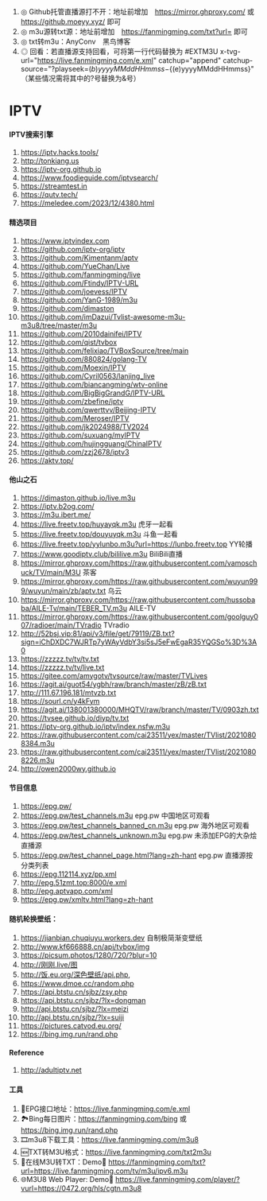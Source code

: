 1. ◎ Github托管直播源打不开：地址前增加　https://mirror.ghproxy.com/ 或 https://github.moeyy.xyz/ 即可
2. ◎ m3u源转txt源：地址前增加　https://fanmingming.com/txt?url= 即可
3. ◎ txt转m3u：AnyConv　黑鸟博客
4. ◎ 回看：若直播源支持回看，可将第一行代码替换为 #EXTM3U x-tvg-url="https://live.fanmingming.com/e.xml" catchup="append" catchup-source="?playseek=${(b)yyyyMMddHHmmss}-${(e)yyyyMMddHHmmss}"  （某些情况需将其中的?号替换为&号）

# IPTV

#### IPTV搜索引擎

1. https://iptv.hacks.tools/
2. http://tonkiang.us
3. https://iptv-org.github.io
4. https://www.foodieguide.com/iptvsearch/
5. https://streamtest.in
6. https://qutv.tech/
7. https://meledee.com/2023/12/4380.html

#### 精选项目

1. https://www.iptvindex.com
2. https://github.com/iptv-org/iptv
3. https://github.com/Kimentanm/aptv
4. https://github.com/YueChan/Live
5. https://github.com/fanmingming/live
6. https://github.com/Ftindy/IPTV-URL
7. https://github.com/joevess/IPTV
8. https://github.com/YanG-1989/m3u
9. https://github.com/dimaston
10. https://github.com/imDazui/Tvlist-awesome-m3u-m3u8/tree/master/m3u
11. https://github.com/2010dainifei/IPTV
12. https://github.com/qist/tvbox
13. https://github.com/felixiao/TVBoxSource/tree/main
14. https://github.com/880824/golang-TV
15. https://github.com/Moexin/IPTV
16. https://github.com/Cyril0563/lanjing_live
17. https://github.com/biancangming/wtv-online
18. https://github.com/BigBigGrandG/IPTV-URL
19. https://github.com/zbefine/iptv
20. https://github.com/qwerttvv/Beijing-IPTV
21. https://github.com/Meroser/IPTV
22. https://github.com/jk2024988/TV2024
23. https://github.com/suxuang/myIPTV
24. https://github.com/hujingguang/ChinaIPTV
25. https://github.com/zzj2678/iptv3
26. https://aktv.top/



#### 他山之石

1. https://dimaston.github.io/live.m3u
2. https://iptv.b2og.com/
3. https://m3u.ibert.me/
4. https://live.freetv.top/huyayqk.m3u 虎牙一起看
5. https://live.freetv.top/douyuyqk.m3u 斗鱼一起看
6. https://live.freetv.top/yylunbo.m3u?url=https://lunbo.freetv.top YY轮播
7. https://www.goodiptv.club/bililive.m3u BiliBili直播
8. https://mirror.ghproxy.com/https://raw.githubusercontent.com/vamoschuck/TV/main/M3U 茶客
9. https://mirror.ghproxy.com/https://raw.githubusercontent.com/wuyun999/wuyun/main/zb/aptv.txt 乌云
10. https://mirror.ghproxy.com/https://raw.githubusercontent.com/hussobaba/AILE-Tv/main/TEBER_TV.m3u AILE-TV
11. https://mirror.ghproxy.com/https://raw.githubusercontent.com/goolguy007/radioer/main/TVradio TVradio
12. http://52bsj.vip:81/api/v3/file/get/79119/ZB.txt?sign=iChDXDC7WJRTp7yWAyVdbY3si5sJ5eFwEgaR35YQGSo%3D%3A0
13. https://zzzzz.tv/tv/tv.txt
14. https://zzzzz.tv/tv/live.txt
15. https://gitee.com/amygotv/tvsource/raw/master/TVLives
16. https://agit.ai/guot54/ygbh/raw/branch/master/zB/zB.txt
17. http://111.67.196.181/mtvzb.txt
18. https://sourl.cn/y4kFym
19. https://agit.ai/138001380000/MHQTV/raw/branch/master/TV/0903zh.txt
20. https://tvsee.github.io/diyp/tv.txt
21. https://iptv-org.github.io/iptv/index.nsfw.m3u
22. https://raw.githubusercontent.com/cai23511/yex/master/TVlist/20210808384.m3u
23. https://raw.githubusercontent.com/cai23511/yex/master/TVlist/20210808226.m3u
24. http://owen2000wy.github.io


#### 节目信息

1. https://epg.pw/
2. https://epg.pw/test_channels.m3u epg.pw 中国地区可观看
3. https://epg.pw/test_channels_banned_cn.m3u epg.pw 海外地区可观看
4. https://epg.pw/test_channels_unknown.m3u epg.pw 未添加EPG的大杂烩直播源
5. https://epg.pw/test_channel_page.html?lang=zh-hant epg.pw 直播源按分类列表
6. https://epg.112114.xyz/pp.xml
7. http://epg.51zmt.top:8000/e.xml
8. http://epg.aptvapp.com/xml
9. https://epg.pw/xmltv.html?lang=zh-hant


#### 随机轮换壁纸：
1. https://jianbian.chuqiuyu.workers.dev 自制极简渐变壁纸
2. http://www.kf666888.cn/api/tvbox/img
3. https://picsum.photos/1280/720/?blur=10
4. http://刚刚.live/图
5. http://饭.eu.org/深色壁纸/api.php,
6. https://www.dmoe.cc/random.php
7. https://api.btstu.cn/sjbz/zsy.php
8. https://api.btstu.cn/sjbz/?lx=dongman
9. http://api.btstu.cn/sjbz/?lx=meizi
10. http://api.btstu.cn/sjbz/?lx=suiji
11. https://pictures.catvod.eu.org/
12. https://bing.img.run/rand.php

#### Reference

1. http://adultiptv.net


#### 工具

1. 📆EPG接口地址：https://live.fanmingming.com/e.xml
2. 🏞️Bing每日图片：https://fanmingming.com/bing  或  https://bing.img.run/rand.php 
3. 🎞️m3u8下载工具：https://live.fanmingming.com/m3u8
4. 🆕TXT转M3U格式：https://live.fanmingming.com/txt2m3u
5. 📄在线M3U转TXT：Demo🔗 https://fanmingming.com/txt?url=https://live.fanmingming.com/tv/m3u/ipv6.m3u
6. 🌐M3U8 Web Player: Demo🔗 https://live.fanmingming.com/player/?vurl=https://0472.org/hls/cgtn.m3u8
